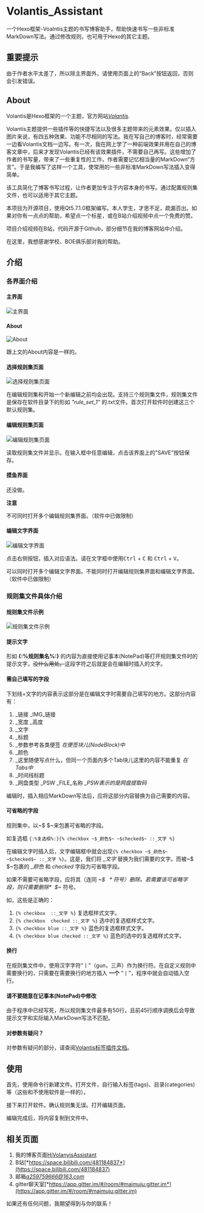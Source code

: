 # Volantis_Assistant

一个Hexo框架-Voalntis主题的书写博客助手，帮助快速书写一些非标准MarkDown写法。通过修改规则，也可用于Hexo的其它主题。

## 重要提示

由于作者水平太差了，所以除主界面外，请使用页面上的“Back”按钮返回，否则会引发错误。

## About

Volantis是Hexo框架的一个主题，官方网站[*Volantis*](https://volantis.js.org/).
  
Volantis主题提供一些插件等的快捷写法以及很多主题带来的元素效果。仅以插入图片来说，有四五种效果、功能不尽相同的写法。我在写自己的博客时，经常需要一边看Volantis文档一边写。有一次，我在网上学了一种前端效果并用在自己的博客文章中，后来才发现Volantis已经有该效果插件，不需要自己再写。这些增加了作者的书写量，带来了一些重复性的工作，作者需要记忆相当量的MarkDown“方言”。于是我编写了这样一个工具，使常用的一些非标准MarkDown写法插入变得简单。

该工具简化了博客书写过程，让作者更加专注于内容本身的书写。通过配置规则集文件，也可以适用于其它主题。

本项目为开源项目，使用Qt5.7.1.0框架编写。本人学生，才思不足，疏漏百出。如果对你有一点点的帮助，希望点一个标星，或在B站介绍视频中点一个免费的赞。

项目介绍视频在B站，代码开源于Github，部分细节在我的博客网站中介绍。

在这里，我想感谢学校、BOE俱乐部对我的帮助。

## 介绍

### 各界面介绍

#### 主界面
![主界面](https://i0.hdslb.com/bfs/article/b123ea02e2d33e79799e9e3e2df31d47481184837.png)

#### About

![About](https://i0.hdslb.com/bfs/article/60dd249de369597946883b3b0fe30045481184837.png)

跟上文的About内容是一样的。

#### 选择规则集页面

![选择规则集页面](https://i0.hdslb.com/bfs/article/0d706abc9b6a8af6f195e9a9d5882696481184837.png)

在编辑规则集和开始一个新编辑之前均会出现。支持三个规则集文件，规则集文件是保存在软件目录下的形如 *"rule_set_1"* 的.txt文件。首次打开软件时创建这三个默认规则集。

#### 编辑规则集页面

![编辑规则集页面](https://i0.hdslb.com/bfs/article/3c2064d7a894359c218b706b6b56fa7f481184837.png)

读取规则集文件并显示。在输入框中任意编辑，点击该界面上的"SAVE"按钮保存。

#### 摸鱼界面

还没做。

**注意**

不可同时打开多个编辑规则集界面。（软件中已做限制）

#### 编辑文字界面

![编辑文字界面](https://i0.hdslb.com/bfs/article/237597fb3950820244c77b44a6783dee481184837.png)

点击右侧按钮，插入对应语法。请在文字框中使用<kbd>Ctrl</kbd> + <kbd>C</kbd> 和 <kbd>Ctrl</kbd> + <kbd>V</kbd>。

可以同时打开多个编辑文字界面。不能同时打开编辑规则集界面和编辑文字界面。（软件中已做限制）

### 规则集文件具体介绍

#### 规则集文件示例

![规则集文件示例](https://i0.hdslb.com/bfs/article/cca4e64978d2245f7085ff9724e4d497481184837.png)

#### 提示文字

形如 **{:%规则集名%:}** 的内容为直接使用记事本(NotePad)等打开规则集文件时的提示文字，~~没什么用处。~~这段字符之后就是会在编辑时插入的文字。

#### 需自己填写的字段

下划线+文字的内容表示这部分是在编辑文字时需要自己填写的地方。这部分内容有：

1. _链接  _IMG_链接
2. _宽度  _高度
3. _文字
4. _标题
5. _参数参考各类便签    *在便签块儿(NodeBlock)中*
6. _颜色
7. _这里随便写点什么，但同一个页面内多个Tab块儿这里的内容不能重复    *在Tabs中*
8. _时间线标题
9. _网盘类型  _PSW  _FILE_名称    *_PSW表示的是网盘提取码*

编辑时，插入相应MarkDown写法后，应将这部分内容替换为自己需要的内容。

#### 可省略的字段

规则集中，以~$ $~来包裹可省略的字段。

如复选框 `{:%复选框%:}{% checkbox ~$_颜色$~ ~$checked$~ ::_文字 %}`

在编辑文字时插入后，文字编辑框中就会出现`{% checkbox ~$_颜色$~ ~$checked$~ ::_文字 %}`。这是，我们将 *_文字* 替换为我们需要的文字。而被~$ $~包裹的 *_颜色* 和 *checked* 字段为可省略字段。

如果不需要可省略字段，应将其（连同 *~$ $~* 符号）删除。若需要该可省略字段，则只需要删除 *~$ $~* 符号。

如，这些是正确的：

1. `{% checkbox  ::_文字 %}`    复选框样式文字。
2. `{% checkbox  checked ::_文字 %}`    选中的复选框样式文字。
3. `{% checkbox blue ::_文字 %}`    蓝色的复选框样式文字。
4. `{% checkbox blue checked ::_文字 %}`    蓝色的选中的复选框样式文字。

#### 换行

在规则集文件中，使用汉字字符“丨”（gun，三声）作为换行符。在自定义规则中需要换行的，只需要在需要换行的地方插入 **一个** “丨”，程序中就会自动插入空行。

#### 请不要随意在记事本(NotePad)中修改

由于程序中已经写死，所以规则集文件最多有50行，且前45行顺序调换后会导致提示文字和实际输入MarkDown写法不匹配。

#### 对参数有疑问？

对参数有疑问的部分，请查阅[Volantis标签插件文档](https://volantis.js.org/v5/tag-plugins)。

## 使用

首先，使用命令行新建文件。打开文件，自行输入标签(tags)、目录(categories)等（这些和不使用软件是一样的）。

接下来打开软件。确认规则集无误。打开编辑页面。

编辑完成后，将内容复制到文件中。

## 相关页面

1. 我的博客页面[HiVolanyisAssistant](https://changakira.github.io/2024/07/24/HiVolanyisAssistant/)
2. B站[*https://space.bilibili.com/481184837*](https://space.bilibili.com/481184837)
3. 邮箱[*a259759666@163.com*](mailto:a259759666@163.com)
4. gitter聊天室[*https://app.gitter.im/#/room/#maimuju:gitter.im*](https://app.gitter.im/#/room/#maimuju:gitter.im)

如果还有任何问题，我期望得到与你的联系！
